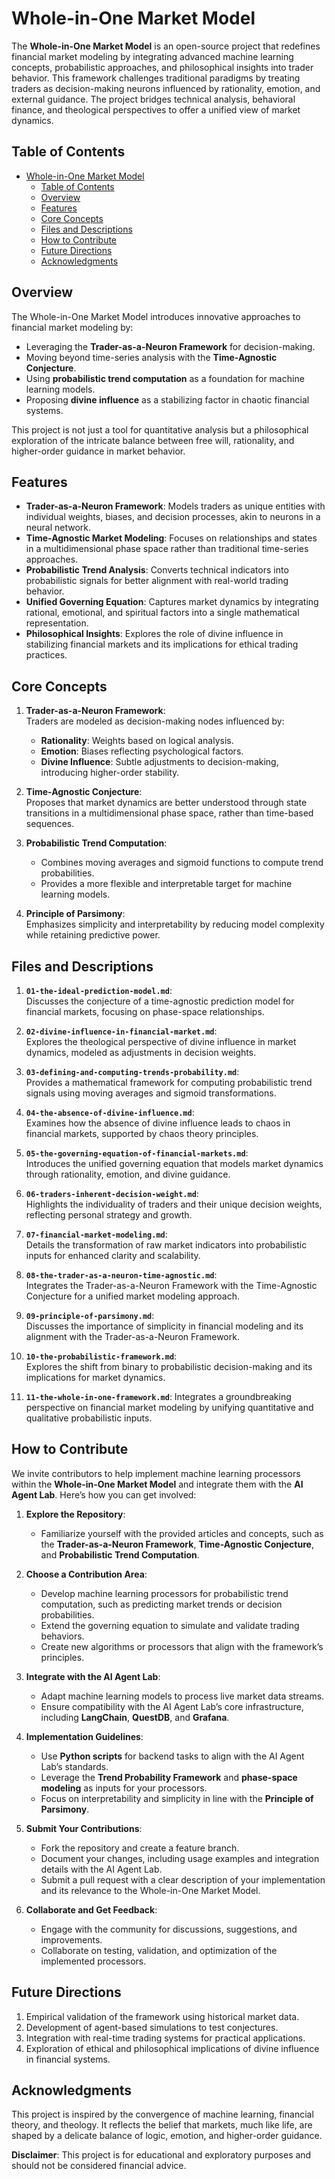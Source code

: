# Whole-in-One Market Model

The **Whole-in-One Market Model** is an open-source project that redefines financial market modeling by integrating advanced machine learning concepts, probabilistic approaches, and philosophical insights into trader behavior. This framework challenges traditional paradigms by treating traders as decision-making neurons influenced by rationality, emotion, and external guidance. The project bridges technical analysis, behavioral finance, and theological perspectives to offer a unified view of market dynamics.



## Table of Contents
- [Whole-in-One Market Model](#whole-in-one-market-model)
  - [Table of Contents](#table-of-contents)
  - [Overview](#overview)
  - [Features](#features)
  - [Core Concepts](#core-concepts)
  - [Files and Descriptions](#files-and-descriptions)
  - [How to Contribute](#how-to-contribute)
  - [Future Directions](#future-directions)
  - [Acknowledgments](#acknowledgments)



## Overview

The Whole-in-One Market Model introduces innovative approaches to financial market modeling by:
- Leveraging the **Trader-as-a-Neuron Framework** for decision-making.
- Moving beyond time-series analysis with the **Time-Agnostic Conjecture**.
- Using **probabilistic trend computation** as a foundation for machine learning models.
- Proposing **divine influence** as a stabilizing factor in chaotic financial systems.

This project is not just a tool for quantitative analysis but a philosophical exploration of the intricate balance between free will, rationality, and higher-order guidance in market behavior.



## Features

- **Trader-as-a-Neuron Framework**: Models traders as unique entities with individual weights, biases, and decision processes, akin to neurons in a neural network.
- **Time-Agnostic Market Modeling**: Focuses on relationships and states in a multidimensional phase space rather than traditional time-series approaches.
- **Probabilistic Trend Analysis**: Converts technical indicators into probabilistic signals for better alignment with real-world trading behavior.
- **Unified Governing Equation**: Captures market dynamics by integrating rational, emotional, and spiritual factors into a single mathematical representation.
- **Philosophical Insights**: Explores the role of divine influence in stabilizing financial markets and its implications for ethical trading practices.



## Core Concepts

1. **Trader-as-a-Neuron Framework**:  
   Traders are modeled as decision-making nodes influenced by:
   - **Rationality**: Weights based on logical analysis.
   - **Emotion**: Biases reflecting psychological factors.
   - **Divine Influence**: Subtle adjustments to decision-making, introducing higher-order stability.

2. **Time-Agnostic Conjecture**:  
   Proposes that market dynamics are better understood through state transitions in a multidimensional phase space, rather than time-based sequences.

3. **Probabilistic Trend Computation**:  
   - Combines moving averages and sigmoid functions to compute trend probabilities.
   - Provides a more flexible and interpretable target for machine learning models.

4. **Principle of Parsimony**:  
   Emphasizes simplicity and interpretability by reducing model complexity while retaining predictive power.



## Files and Descriptions

1. **`01-the-ideal-prediction-model.md`**:  
   Discusses the conjecture of a time-agnostic prediction model for financial markets, focusing on phase-space relationships.

2. **`02-divine-influence-in-financial-market.md`**:  
   Explores the theological perspective of divine influence in market dynamics, modeled as adjustments in decision weights.

3. **`03-defining-and-computing-trends-probability.md`**:  
   Provides a mathematical framework for computing probabilistic trend signals using moving averages and sigmoid transformations.

4. **`04-the-absence-of-divine-influence.md`**:  
   Examines how the absence of divine influence leads to chaos in financial markets, supported by chaos theory principles.

5. **`05-the-governing-equation-of-financial-markets.md`**:  
   Introduces the unified governing equation that models market dynamics through rationality, emotion, and divine guidance.

6. **`06-traders-inherent-decision-weight.md`**:  
   Highlights the individuality of traders and their unique decision weights, reflecting personal strategy and growth.

7. **`07-financial-market-modeling.md`**:  
   Details the transformation of raw market indicators into probabilistic inputs for enhanced clarity and scalability.

8. **`08-the-trader-as-a-neuron-time-agnostic.md`**:  
   Integrates the Trader-as-a-Neuron Framework with the Time-Agnostic Conjecture for a unified market modeling approach.

9. **`09-principle-of-parsimony.md`**:  
   Discusses the importance of simplicity in financial modeling and its alignment with the Trader-as-a-Neuron Framework.

10. **`10-the-probabilistic-framework.md`**:  
    Explores the shift from binary to probabilistic decision-making and its implications for market dynamics.

11. **`11-the-whole-in-one-framework.md`**:
 Integrates a groundbreaking perspective on financial  market modeling by unifying quantitative and qualitative probabilistic inputs. 

## How to Contribute

We invite contributors to help implement machine learning processors within the **Whole-in-One Market Model** and integrate them with the **AI Agent Lab**. Here’s how you can get involved:

1. **Explore the Repository**:
   - Familiarize yourself with the provided articles and concepts, such as the **Trader-as-a-Neuron Framework**, **Time-Agnostic Conjecture**, and **Probabilistic Trend Computation**.

2. **Choose a Contribution Area**:
   - Develop machine learning processors for probabilistic trend computation, such as predicting market trends or decision probabilities.
   - Extend the governing equation to simulate and validate trading behaviors.
   - Create new algorithms or processors that align with the framework’s principles.

3. **Integrate with the AI Agent Lab**:
   - Adapt machine learning models to process live market data streams.
   - Ensure compatibility with the AI Agent Lab’s core infrastructure, including **LangChain**, **QuestDB**, and **Grafana**.

4. **Implementation Guidelines**:
   - Use **Python scripts** for backend tasks to align with the AI Agent Lab’s standards.
   - Leverage the **Trend Probability Framework** and **phase-space modeling** as inputs for your processors.
   - Focus on interpretability and simplicity in line with the **Principle of Parsimony**.

5. **Submit Your Contributions**:
   - Fork the repository and create a feature branch.
   - Document your changes, including usage examples and integration details with the AI Agent Lab.
   - Submit a pull request with a clear description of your implementation and its relevance to the Whole-in-One Market Model.

6. **Collaborate and Get Feedback**:
   - Engage with the community for discussions, suggestions, and improvements.
   - Collaborate on testing, validation, and optimization of the implemented processors.



## Future Directions

1. Empirical validation of the framework using historical market data.
2. Development of agent-based simulations to test conjectures.
3. Integration with real-time trading systems for practical applications.
4. Exploration of ethical and philosophical implications of divine influence in financial systems.


## Acknowledgments

This project is inspired by the convergence of machine learning, financial theory, and theology. It reflects the belief that markets, much like life, are shaped by a delicate balance of logic, emotion, and higher-order guidance.



**Disclaimer**: This project is for educational and exploratory purposes and should not be considered financial advice.
